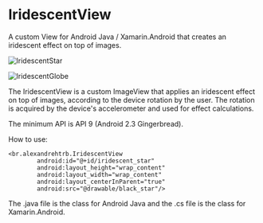 # IridescentView
A custom View for Android Java / Xamarin.Android that creates an iridescent effect on top of images.

![IridescentStar](https://github.com/alexandrehtrb/IridescentView/blob/master/iridescent_star.gif)

![IridescentGlobe](https://github.com/alexandrehtrb/IridescentView/blob/master/iridescent_globe.gif)

The IridescentView is a custom ImageView that applies an iridescent effect on top of images, according to the device rotation by the user. The rotation is acquired by the device's accelerometer and used for effect calculations.

The minimum API is API 9 (Android 2.3 Gingerbread).

How to use:

```
<br.alexandrehtrb.IridescentView
        android:id="@+id/iridescent_star"
        android:layout_height="wrap_content"
        android:layout_width="wrap_content"
        android:layout_centerInParent="true"
        android:src="@drawable/black_star"/>
 ```

The .java file is the class for Android Java and the .cs file is the class for Xamarin.Android.
